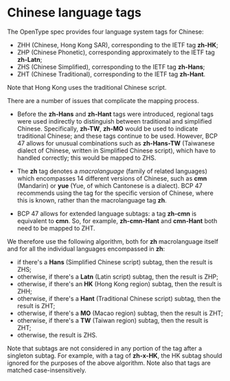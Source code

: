 # Chinese language tags

The OpenType spec provides four language system tags for Chinese:

* ZHH (Chinese, Hong Kong SAR), corresponding to the IETF tag **zh-HK**;
* ZHP (Chinese Phonetic), corresponding approximately to the IETF tag **zh-Latn**;
* ZHS (Chinese Simplified), corresponding to the IETF tag **zh-Hans**;
* ZHT (Chinese Traditional), corresponding to the IETF tag **zh-Hant**.

Note that Hong Kong uses the traditional Chinese script.

There are a number of issues that complicate the mapping process.

* Before the **zh-Hans** and **zh-Hant** tags were introduced, regional tags were used
indirectly to distinguish between traditional and simplified Chinese.  Specifically,
**zh-TW**, **zh-MO** would be used to indicate traditional Chinese; and these tags
continue to be used.  However, BCP 47 allows for unusual combinations such as **zh-Hans-TW**
(Taiwanese dialect of Chinese, written in Simplified Chinese script), which have to handled
correctly; this would be mapped to ZHS.

* The **zh** tag denotes a *macrolanguage* (family of related languages) which encompasses
14 different versions of Chinese, such as **cmn** (Mandarin) or **yue** (Yue, of which
Cantonese is a dialect). BCP 47 recommends using the tag for the specific version of Chinese,
where this is known, rather than the macrolanguage tag **zh**.

* BCP 47 allows for extended language subtags: a tag **zh-cmn** is equivalent to **cmn**. So, for
example, **zh-cmn-Hant** and **cmn-Hant** both need to be mapped to ZHT.

We therefore use the following algorithm, both for **zh** macrolanguage itself and for all the individual languages
encompassed in **zh**:

* if there's a **Hans** (Simplified Chinese script) subtag, then the result is ZHS;
* otherwise, if there's a **Latn** (Latin script) subtag, then the result is ZHP;
* otherwise, if there's an **HK** (Hong Kong region) subtag, then the result is ZHH;
* otherwise, if there's a **Hant** (Traditional Chinese script) subtag, then the result is ZHT;
* otherwise, if there's a **MO** (Macao region) subtag, then the result is ZHT;
* otherwise, if there's a **TW** (Taiwan region) subtag, then the result is ZHT;
* otherwise, the result is ZHS.

Note that subtags are not considered in any portion of the tag after a singleton subtag.  For example,
with a tag of **zh-x-HK**, the HK subtag should ignored for the purposes of the above algorithm.
Note also that tags are matched case-insensitively.
